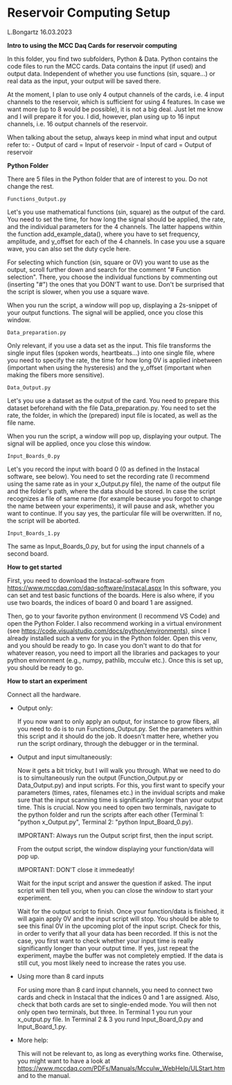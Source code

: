 # Reservoir Computing Setup

L.Bongartz 16.03.2023

**Intro to using the MCC Daq Cards for reservoir computing**

In this folder, you find two subfolders, Python & Data. Python contains the code files to run the MCC
cards. Data contains the input (if used) and output data. Independent of whether you use functions
(sin, square...) or real data as the input, your output will be saved there.

At the moment, I plan to use only 4 output channels of the cards, i.e. 4 input channels to the reservoir, which is sufficient
for using 4 features. In case we want more (up to 8 would be possible), it is not a big deal. Just let me know and 
I will prepare it for you. I did, however, plan using up to 16 input channels, i.e. 16 output channels of the reservoir.

When talking about the setup, always keep in mind what input and output refer to:
	- Output of card = Input of reservoir
	- Input of card = Output of reservoir

**Python Folder**

There are 5 files in the Python folder that are of interest to you. Do not change the rest.

	Functions_Output.py
		
Let's you use mathematical functions (sin, square) as the output of the card. You need to set the time,
for how long the signal should be applied, the rate, and the individual parameters for the 4 channels. 
The latter happens within the function add_example_data(), where you have to set frequency, amplitude, and y_offset
for each of the 4 channels. In case you use a square wave, you can also set the duty cycle here.
		
For selecting which function (sin, square or 0V) you want to use as the output, scroll further down
and search for the comment "# Function selection". There, you choose the individual functions by
commenting out (inserting "#") the ones that you DON'T want to use. Don't be surprised that the
script is slower, when you use a square wave.

When you run the script, a window will pop up, displaying a 2s-snippet of your output functions. The signal
will be applied, once you close this window.

	Data_preparation.py
		
Only relevant, if you use a data set as the input. This file transforms the single input files
(spoken words, heartbeats...) into one single file, where you need to specify the rate, 
the time for how long 0V is applied inbetween (important when using the hysteresis) and
the y_offset (important when making the fibers more sensitive).

	Data_Output.py
		
Let's you use a dataset as the output of the card. You need to prepare this dataset beforehand with
the file Data_preparation.py. You need to set the rate, the folder, in which the (prepared) input file
is located, as well as the file name. 		

When you run the script, a window will pop up, displaying your output. The signal will be applied, 
once you close this window.

	Input_Boards_0.py
	
Let's you record the input with board 0 (0 as defined in the Instacal software, see below).
You need to set the recording rate (I recommend using the same rate as in your x_Output.py file), the
name of the output file and the folder's path, where the data should be stored. In case the script recognizes
a file of same name (for example because you forgot to change the name between your experiments), 
it will pause and ask, whether you want to continue. If you say yes, the particular file will be overwritten. 
If no, the script will be aborted.

	Input_Boards_1.py
	
The same as Input_Boards_0.py, but for using the input channels of a second board.


**How to get started**

First, you need to download the Instacal-software from https://www.mccdaq.com/daq-software/instacal.aspx In this software, you can set and test basic functions of the boards. Here is also where, if you use two boards, the indices
of board 0 and board 1 are assigned.

Then, go to your favorite python environment (I recommend VS Code) and open the Python Folder. I also recommend working
in a virtual environment (see https://code.visualstudio.com/docs/python/environments), since I already installed such a venv
for you in the Python folder. Open this venv, and you should be ready to go. In case you don't want to do that for
whatever reason, you need to import all the libraries and packages to your python environment (e.g., numpy, 
pathlib, mcculw etc.). Once this is set up, you should be ready to go.


**How to start an experiment**

Connect all the hardware.

- Output only:

	If you now want to only apply an output, for instance to grow fibers, all you need to do
	is to run Functions_Output.py. Set the parameters within this script and it should do the job. It doesn't matter 
	here, whether you run the script ordinary, through the debugger or in the terminal.

- Output and input simultaneously:

	Now it gets a bit tricky, but I will walk you through. What we need to do is to simultaneously run the output 
	(Function_Output.py or Data_Output.py) and input scripts. For this, you first want to specify your parameters (times, rates,
	filenames etc.) in the invidual scripts and make sure that the input scanning time is significantly longer than your output time. 
	This is crucial. Now you need to open two terminals, navigate to the python folder and run the scripts after each other (Terminal 1: 
	"python x_Output.py", Terminal 2: "python Input_Board_0.py). 
	
	IMPORTANT: Always run the Output script first, then the input script.

	From the output script, the window displaying your function/data will pop up. 

	IMPORTANT: DON'T close it immedeatly!

	Wait for the input script and answer the question if asked. The input script will then tell you, when you can close the window to start
	your experiment. 

	Wait for the output script to finish. Once your function/data is finished, it will again apply 0V and the input script will stop.
	You should be able to see this final 0V in the upcoming plot of the input script. Check for this, in order to verify that all your
	data has been recorded. If this is not the case, you first want to check whether your input time is really significantly
	longer than your output time. If yes, just repeat the experiment, maybe the buffer was not completely emptied. If the data is still 
	cut, you most likely need to increase the rates you use.

- Using more than 8 card inputs

	For using more than 8 card input channels, you need to connect two cards and check in Instacal that the indices 0 and 1 are
	assigned. Also, check that both cards are set to single-ended mode. You will then not only open two terminals, but three. In Terminal 1 you run your 		x_output.py file. In Terminal 2 & 3 you rund
	Input_Board_0.py and Input_Board_1.py. 
 
 
- More help:

	This will not be relevant to, as long as everything works fine. Otherwise, you might want to have a look at
	https://www.mccdaq.com/PDFs/Manuals/Mcculw_WebHelp/ULStart.htm and to the manual.

	




	


		 

